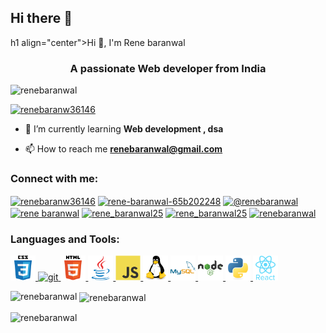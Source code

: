 ## Hi there 👋

<!--
**Renebaranwal/Renebaranwal** is a ✨ _special_ ✨ repository because its `README.md` (this file) appears on your GitHub profile.

Here are some ideas to get you started:

- 🔭 I’m currently working on ...
- 🌱 I’m currently learning ...
- 👯 I’m looking to collaborate on ...
- 🤔 I’m looking for help with ...
- 💬 Ask me about ...
- 📫 How to reach me: ...
- 😄 Pronouns: ...
- ⚡ Fun fact: ...
-->

h1 align="center">Hi 👋, I'm Rene baranwal</h1>
<h3 align="center">A passionate Web developer from India</h3>
<p align="left"> <img src="https://komarev.com/ghpvc/?username=renebaranwal&label=Profile%20views&color=0e75b6&style=flat" alt="renebaranwal" /> </p>

<p align="left"> <a href="https://twitter.com/renebaranw36146" target="blank"><img src="https://img.shields.io/twitter/follow/renebaranw36146?logo=twitter&style=for-the-badge" alt="renebaranw36146" /></a> </p>

- 🌱 I’m currently learning **Web development , dsa**

- 📫 How to reach me **renebaranwal@gmail.com**

<h3 align="left">Connect with me:</h3>
<p align="left">
<a href="https://twitter.com/renebaranw36146" target="blank"><img align="center" src="https://raw.githubusercontent.com/rahuldkjain/github-profile-readme-generator/master/src/images/icons/Social/twitter.svg" alt="renebaranw36146" height="30" width="40" /></a>
<a href="https://linkedin.com/in/rene-baranwal-65b202248" target="blank"><img align="center" src="https://raw.githubusercontent.com/rahuldkjain/github-profile-readme-generator/master/src/images/icons/Social/linked-in-alt.svg" alt="rene-baranwal-65b202248" height="30" width="40" /></a>
<a href="https://medium.com/@renebaranwal" target="blank"><img align="center" src="https://raw.githubusercontent.com/rahuldkjain/github-profile-readme-generator/master/src/images/icons/Social/medium.svg" alt="@renebaranwal" height="30" width="40" /></a>
<a href="https://www.codechef.com/users/rene baranwal" target="blank"><img align="center" src="https://cdn.jsdelivr.net/npm/simple-icons@3.1.0/icons/codechef.svg" alt="rene baranwal" height="30" width="40" /></a>
<a href="https://codeforces.com/profile/rene_baranwal25" target="blank"><img align="center" src="https://raw.githubusercontent.com/rahuldkjain/github-profile-readme-generator/master/src/images/icons/Social/codeforces.svg" alt="rene_baranwal25" height="30" width="40" /></a>
<a href="https://www.leetcode.com/rene_baranwal25" target="blank"><img align="center" src="https://raw.githubusercontent.com/rahuldkjain/github-profile-readme-generator/master/src/images/icons/Social/leet-code.svg" alt="rene_baranwal25" height="30" width="40" /></a>
<a href="https://auth.geeksforgeeks.org/user/renebaranwal" target="blank"><img align="center" src="https://raw.githubusercontent.com/rahuldkjain/github-profile-readme-generator/master/src/images/icons/Social/geeks-for-geeks.svg" alt="renebaranwal" height="30" width="40" /></a>
</p>

<h3 align="left">Languages and Tools:</h3>
<p align="left"> <a href="https://www.w3schools.com/css/" target="_blank" rel="noreferrer"> <img src="https://raw.githubusercontent.com/devicons/devicon/master/icons/css3/css3-original-wordmark.svg" alt="css3" width="40" height="40"/> </a> <a href="https://git-scm.com/" target="_blank" rel="noreferrer"> <img src="https://www.vectorlogo.zone/logos/git-scm/git-scm-icon.svg" alt="git" width="40" height="40"/> </a> <a href="https://www.w3.org/html/" target="_blank" rel="noreferrer"> <img src="https://raw.githubusercontent.com/devicons/devicon/master/icons/html5/html5-original-wordmark.svg" alt="html5" width="40" height="40"/> </a> <a href="https://www.java.com" target="_blank" rel="noreferrer"> <img src="https://raw.githubusercontent.com/devicons/devicon/master/icons/java/java-original.svg" alt="java" width="40" height="40"/> </a> <a href="https://developer.mozilla.org/en-US/docs/Web/JavaScript" target="_blank" rel="noreferrer"> <img src="https://raw.githubusercontent.com/devicons/devicon/master/icons/javascript/javascript-original.svg" alt="javascript" width="40" height="40"/> </a> <a href="https://www.linux.org/" target="_blank" rel="noreferrer"> <img src="https://raw.githubusercontent.com/devicons/devicon/master/icons/linux/linux-original.svg" alt="linux" width="40" height="40"/> </a> <a href="https://www.mysql.com/" target="_blank" rel="noreferrer"> <img src="https://raw.githubusercontent.com/devicons/devicon/master/icons/mysql/mysql-original-wordmark.svg" alt="mysql" width="40" height="40"/> </a> <a href="https://nodejs.org" target="_blank" rel="noreferrer"> <img src="https://raw.githubusercontent.com/devicons/devicon/master/icons/nodejs/nodejs-original-wordmark.svg" alt="nodejs" width="40" height="40"/> </a> <a href="https://www.python.org" target="_blank" rel="noreferrer"> <img src="https://raw.githubusercontent.com/devicons/devicon/master/icons/python/python-original.svg" alt="python" width="40" height="40"/> </a> <a href="https://reactjs.org/" target="_blank" rel="noreferrer"> <img src="https://raw.githubusercontent.com/devicons/devicon/master/icons/react/react-original-wordmark.svg" alt="react" width="40" height="40"/> </a> </p>

<p><img align="left" src="https://github-readme-stats.vercel.app/api/top-langs?username=renebaranwal&show_icons=true&locale=en&layout=compact" alt="renebaranwal" /></p>

<p>&nbsp;<img align="center" src="https://github-readme-stats.vercel.app/api?username=renebaranwal&show_icons=true&locale=en" alt="renebaranwal" /></p>

<p><img align="center" src="https://github-readme-streak-stats.herokuapp.com/?user=renebaranwal&" alt="renebaranwal" /></p>
